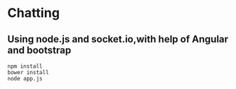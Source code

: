 Chatting
==================================
Using node.js and socket.io,with help of Angular and bootstrap
----------------------------------

```
npm install
bower install
node app.js
```
